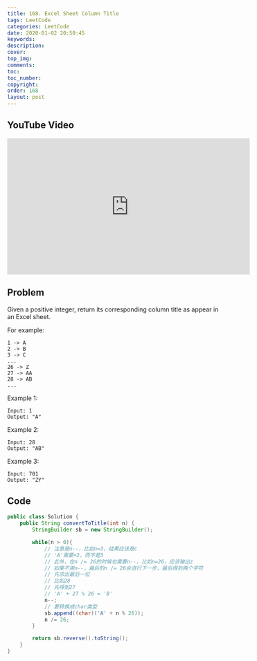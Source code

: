 ```yaml
---
title: 168. Excel Sheet Column Title
tags: LeetCode
categories: LeetCode
date: 2020-01-02 20:50:45
keywords:
description:
cover:
top_img:
comments:
toc:
toc_number:
copyright:
order: 168
layout: post
---
```


## YouTube Video

<iframe width="560" height="315" src="https://www.youtube.com/embed/OVuCIyN26nw" frameborder="0" allow="accelerometer; autoplay; encrypted-media; gyroscope; picture-in-picture" allowfullscreen></iframe>

## Problem

Given a positive integer, return its corresponding column title as appear in an Excel sheet.

For example:

    1 -> A
    2 -> B
    3 -> C
    ...
    26 -> Z
    27 -> AA
    28 -> AB
    ...

Example 1:

```
Input: 1
Output: "A"
```

Example 2:

```
Input: 28
Output: "AB"
```

Example 3:

```
Input: 701
Output: "ZY"
```

## Code

```java
public class Solution {
    public String convertToTitle(int n) {
        StringBuilder sb = new StringBuilder();

        while(n > 0){
            // 注意是n--，比如n=3，结果应该是c
          	// 'A'需要+2，而不是3
          	// 此外，在n /= 26的时候也需要n--，比如n=26，应该输出z
          	// 如果不用n--，最后的n /= 26会进行下一步，最后得到两个字符
            // 先求出最后一位
            // 比如28
            // 先得到27
            // 'A' + 27 % 26 = 'B'
            n--;
            // 要转换成char类型
            sb.append((char)('A' + n % 26));
            n /= 26;
        }

        return sb.reverse().toString();
    }
}
```
